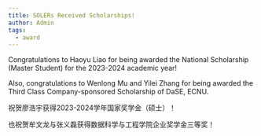 ```yaml
---
title: SOLERs Received Scholarships!
author: Admin
tags:
  - award
---
```


Congratulations to Haoyu Liao for being awarded the National Scholarship (Master Student) for the 2023-2024 academic year! 

Also, congratulations to Wenlong Mu and Yilei Zhang for being awarded the Third Class Company-sponsored Scholarship of DaSE, ECNU. 

祝贺廖浩宇获得2023-2024学年国家奖学金（硕士）！

也祝贺牟文龙与张义磊获得数据科学与工程学院企业奖学金三等奖！